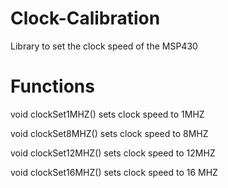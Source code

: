Clock-Calibration
=================

Library to set the clock speed of the MSP430

Functions
=========

void clockSet1MHZ()
  sets clock speed to 1MHZ

void clockSet8MHZ()
  sets clock speed to 8MHZ

void clockSet12MHZ()
  sets clock speed to 12MHZ

void clockSet16MHZ()
  sets clock speed to 16 MHZ

